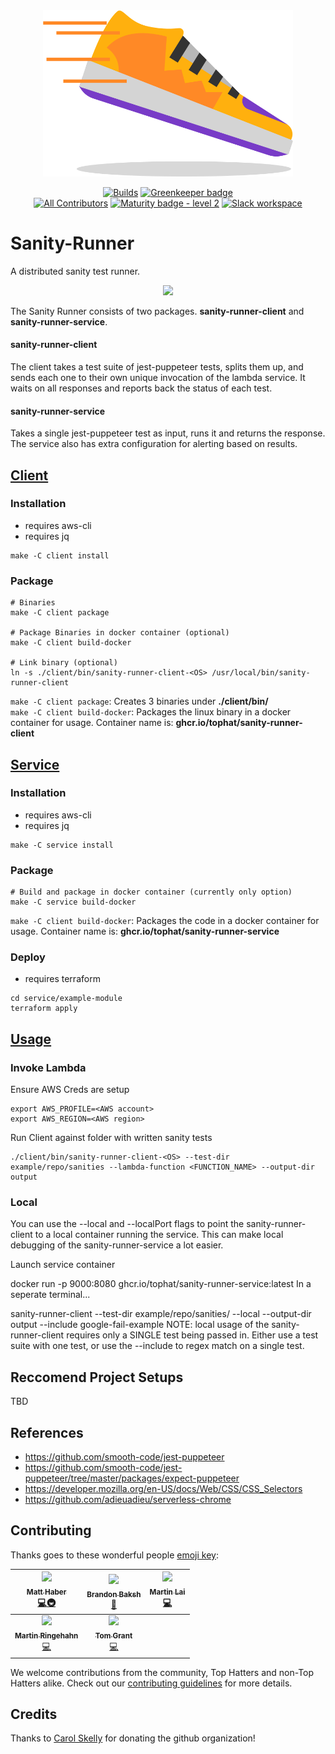 <div align="center"> <img src="./runner.png" width="400px;"/>

[![Builds](https://img.shields.io/circleci/project/github/tophat/sanity-runner/master.svg)](https://github.com/tophat/sanity-runner/workflows/CI/badge.svg)
[![Greenkeeper badge](https://badges.greenkeeper.io/tophat/sanity-runner.svg)](https://greenkeeper.io/) <br />
[![All Contributors](https://img.shields.io/badge/all_contributors-5-orange.svg?style=flat)](#Contributing)
[![Maturity badge - level 2](https://img.shields.io/badge/Maturity-Level%202%20--%20First%20Release-yellowgreen.svg)](https://github.com/tophat/getting-started/blob/master/scorecard.md)
[![Slack workspace](https://slackinvite.dev.tophat.com/badge.svg)](https://opensource.tophat.com/slack)

</div>

# Sanity-Runner

A distributed sanity test runner.

<div align="center"> <img src="./sanity-runner-description.png"/> </div>

The Sanity Runner consists of two packages. **sanity-runner-client** and **sanity-runner-service**.

#### sanity-runner-client
The client takes a test suite of jest-puppeteer tests, splits them up, and sends each one to their own unique invocation of the lambda service. It waits on all responses and reports back the status of each test.

#### sanity-runner-service 
Takes a single jest-puppeteer test as input, runs it and returns the response. The service also has extra configuration for alerting based on results.


## [Client](../client/README.md)
### Installation
* requires aws-cli
* requires jq

```
make -C client install
```

### Package
```
# Binaries
make -C client package

# Package Binaries in docker container (optional)
make -C client build-docker 

# Link binary (optional)
ln -s ./client/bin/sanity-runner-client-<OS> /usr/local/bin/sanity-runner-client
```

`make -C client package`: Creates 3 binaries under **./client/bin/**  
`make -C client build-docker`: Packages the linux binary in a docker container for usage. Container name is: **ghcr.io/tophat/sanity-runner-client**


## [Service](../service/README.md) 
### Installation
* requires aws-cli
* requires jq

```
make -C service install
```

### Package

```
# Build and package in docker container (currently only option)
make -C service build-docker 
```
`make -C client build-docker`: Packages the code in a docker container for usage. Container name is: **ghcr.io/tophat/sanity-runner-service**


### Deploy 
* requires terraform

```
cd service/example-module
terraform apply
```

## [Usage](../client/README.md)

### Invoke Lambda
Ensure AWS Creds are setup
```
export AWS_PROFILE=<AWS account>
export AWS_REGION=<AWS region>
```

Run Client against folder with written sanity tests
```
./client/bin/sanity-runner-client-<OS> --test-dir example/repo/sanities --lambda-function <FUNCTION_NAME> --output-dir output
```

### Local

You can use the --local and --localPort flags to point the sanity-runner-client to a local container running the service. This can make local debugging of the sanity-runner-service a lot easier.

Launch service container

docker run -p 9000:8080 ghcr.io/tophat/sanity-runner-service:latest
In a seperate terminal...

sanity-runner-client --test-dir example/repo/sanities/ --local --output-dir output --include google-fail-example
NOTE: local usage of the sanity-runner-client requires only a SINGLE test being passed in. Either use a test suite with one test, or use the --include to regex match on a single test.

## Reccomend Project Setups 

TBD

## References

- https://github.com/smooth-code/jest-puppeteer
- https://github.com/smooth-code/jest-puppeteer/tree/master/packages/expect-puppeteer
- https://developer.mozilla.org/en-US/docs/Web/CSS/CSS_Selectors
- https://github.com/adieuadieu/serverless-chrome

## Contributing

Thanks goes to these wonderful people [emoji key](https://github.com/kentcdodds/all-contributors#emoji-key):

| [<img src="https://avatars1.githubusercontent.com/u/42545233?s=400&v=4" width="100px;"/><br /><sub><b>Matt Haber</b></sub>](https://github.com/mhaber-tophat)<br />[💻](https://github.com/mhaber-tophat)[🚇](https://github.com/tophat/sanity-runner/commits?author=mhaber-tophat) | [<img src="https://avatars.githubusercontent.com/u/39271619?s=100" width="100px;"/><br /><sub><b>Brandon Baksh</b></sub>](https://github.com/brandonbaksh)<br />[📖](https://github.com/tophat/sanity-runner/commits?author=brandonbaksh) | [<img src="https://avatars2.githubusercontent.com/u/2723622?s=400&v=4" width="100px;"/><br /><sub><b>Martin Lai</b></sub>](https://github.com/eastenluis)<br />[💻](https://github.com/tophat/sanity-runner) |
| :---: | :---: | :---: |
| [<img src="https://avatars3.githubusercontent.com/u/76803?s=400&v=4" width="100px;"/><br /><sub><b>Martin Ringehahn</b></sub>](https://github.com/chrono)<br />[💻](https://github.com/tophat/sanity-runner) | [<img src="https://avatars3.githubusercontent.com/u/4661702?s=400&v=4" width="100px;"/><br /><sub><b>Tom Grant</b></sub>](https://github.com/tgrant59)<br />[💻](https://github.com/tophat/sanity-runner) |

We welcome contributions from the community, Top Hatters and non-Top Hatters alike. Check out our [contributing guidelines](CONTRIBUTING.md) for more details.

## Credits
Thanks to [Carol Skelly](https://github.com/iatek) for donating the github organization!
